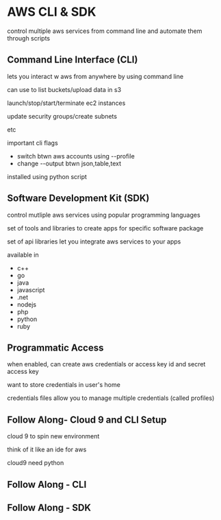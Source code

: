 # AWS CLI & SDK

control multiple aws services from command line and automate them through scripts

## Command Line Interface (CLI)

lets you interact w aws from anywhere by using command line

can use to list buckets/upload data in s3

launch/stop/start/terminate ec2 instances

update security groups/create subnets

etc

important cli flags
  - switch btwn aws accounts using --profile
  - change --output btwn json,table,text

installed using python script

## Software Development Kit (SDK)

control mutliple aws services using popular programming languages

set of tools and libraries to create apps for specific software package

set of api libraries let you integrate aws services to your apps

available in
  - c++
  - go
  - java
  - javascript
  - .net
  - nodejs
  - php
  - python
  - ruby

## Programmatic Access

when enabled, can create aws credentials or access key id and secret access key

want to store credentials in user's home

credentials files allow you to manage multiple credentials (called profiles)

## Follow Along- Cloud 9 and CLI Setup

cloud 9 to spin new environment

think of it like an ide for aws

cloud9 need python

## Follow Along - CLI

## Follow Along - SDK

